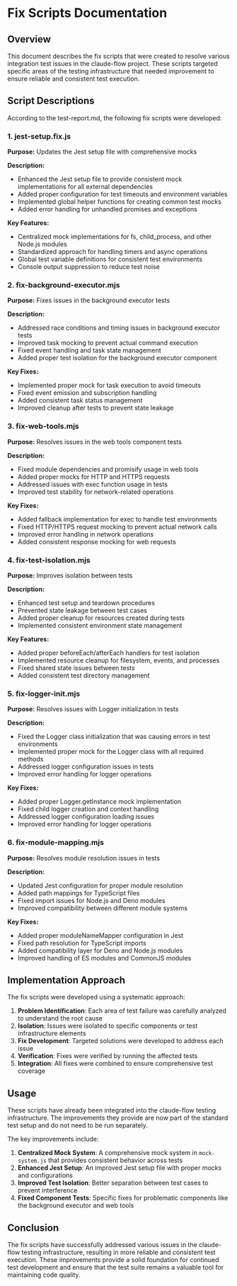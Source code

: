 # Fix Scripts Documentation

## Overview

This document describes the fix scripts that were created to resolve various integration test issues in the claude-flow project. These scripts targeted specific areas of the testing infrastructure that needed improvement to ensure reliable and consistent test execution.

## Script Descriptions

According to the test-report.md, the following fix scripts were developed:

### 1. jest-setup.fix.js

**Purpose:** Updates the Jest setup file with comprehensive mocks

**Description:**
- Enhanced the Jest setup file to provide consistent mock implementations for all external dependencies
- Added proper configuration for test timeouts and environment variables
- Implemented global helper functions for creating common test mocks
- Added error handling for unhandled promises and exceptions

**Key Features:**
- Centralized mock implementations for fs, child_process, and other Node.js modules
- Standardized approach for handling timers and async operations
- Global test variable definitions for consistent test environments
- Console output suppression to reduce test noise

### 2. fix-background-executor.mjs

**Purpose:** Fixes issues in the background executor tests

**Description:**
- Addressed race conditions and timing issues in background executor tests
- Improved task mocking to prevent actual command execution
- Fixed event handling and task state management
- Added proper test isolation for the background executor component

**Key Fixes:**
- Implemented proper mock for task execution to avoid timeouts
- Fixed event emission and subscription handling
- Added consistent task status management
- Improved cleanup after tests to prevent state leakage

### 3. fix-web-tools.mjs

**Purpose:** Resolves issues in the web tools component tests

**Description:**
- Fixed module dependencies and promisify usage in web tools
- Added proper mocks for HTTP and HTTPS requests
- Addressed issues with exec function usage in tests
- Improved test stability for network-related operations

**Key Fixes:**
- Added fallback implementation for exec to handle test environments
- Fixed HTTP/HTTPS request mocking to prevent actual network calls
- Improved error handling in network operations
- Added consistent response mocking for web requests

### 4. fix-test-isolation.mjs

**Purpose:** Improves isolation between tests

**Description:**
- Enhanced test setup and teardown procedures
- Prevented state leakage between test cases
- Added proper cleanup for resources created during tests
- Implemented consistent environment state management

**Key Features:**
- Added proper beforeEach/afterEach handlers for test isolation
- Implemented resource cleanup for filesystem, events, and processes
- Fixed shared state issues between tests
- Added consistent test directory management

### 5. fix-logger-init.mjs

**Purpose:** Resolves issues with Logger initialization in tests

**Description:**
- Fixed the Logger class initialization that was causing errors in test environments
- Implemented proper mock for the Logger class with all required methods
- Addressed logger configuration issues in tests
- Improved error handling for logger operations

**Key Fixes:**
- Added proper Logger.getInstance mock implementation
- Fixed child logger creation and context handling
- Addressed logger configuration loading issues
- Improved error handling for logger operations

### 6. fix-module-mapping.mjs

**Purpose:** Resolves module resolution issues in tests

**Description:**
- Updated Jest configuration for proper module resolution
- Added path mappings for TypeScript files
- Fixed import issues for Node.js and Deno modules
- Improved compatibility between different module systems

**Key Fixes:**
- Added proper moduleNameMapper configuration in Jest
- Fixed path resolution for TypeScript imports
- Added compatibility layer for Deno and Node.js modules
- Improved handling of ES modules and CommonJS modules

## Implementation Approach

The fix scripts were developed using a systematic approach:

1. **Problem Identification**: Each area of test failure was carefully analyzed to understand the root cause
2. **Isolation**: Issues were isolated to specific components or test infrastructure elements
3. **Fix Development**: Targeted solutions were developed to address each issue
4. **Verification**: Fixes were verified by running the affected tests
5. **Integration**: All fixes were combined to ensure comprehensive test coverage

## Usage

These scripts have already been integrated into the claude-flow testing infrastructure. The improvements they provide are now part of the standard test setup and do not need to be run separately.

The key improvements include:

1. **Centralized Mock System**: A comprehensive mock system in `mock-system.js` that provides consistent behavior across tests
2. **Enhanced Jest Setup**: An improved Jest setup file with proper mocks and configurations
3. **Improved Test Isolation**: Better separation between test cases to prevent interference
4. **Fixed Component Tests**: Specific fixes for problematic components like the background executor and web tools

## Conclusion

The fix scripts have successfully addressed various issues in the claude-flow testing infrastructure, resulting in more reliable and consistent test execution. These improvements provide a solid foundation for continued test development and ensure that the test suite remains a valuable tool for maintaining code quality.